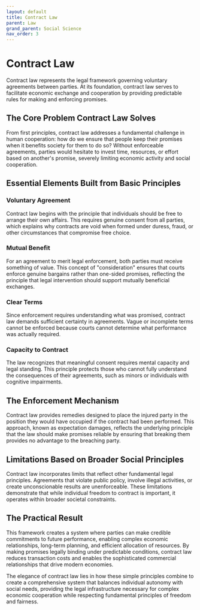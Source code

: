 ```yaml
---
layout: default
title: Contract Law
parent: Law
grand_parent: Social Science
nav_order: 3
---
```


# Contract Law

Contract law represents the legal framework governing voluntary agreements between parties. At its foundation, contract law serves to facilitate economic exchange and cooperation by providing predictable rules for making and enforcing promises.

## The Core Problem Contract Law Solves

From first principles, contract law addresses a fundamental challenge in human cooperation: how do we ensure that people keep their promises when it benefits society for them to do so? Without enforceable agreements, parties would hesitate to invest time, resources, or effort based on another's promise, severely limiting economic activity and social cooperation.

## Essential Elements Built from Basic Principles

### Voluntary Agreement

Contract law begins with the principle that individuals should be free to arrange their own affairs. This requires genuine consent from all parties, which explains why contracts are void when formed under duress, fraud, or other circumstances that compromise free choice.

### Mutual Benefit

For an agreement to merit legal enforcement, both parties must receive something of value. This concept of "consideration" ensures that courts enforce genuine bargains rather than one-sided promises, reflecting the principle that legal intervention should support mutually beneficial exchanges.

### Clear Terms

Since enforcement requires understanding what was promised, contract law demands sufficient certainty in agreements. Vague or incomplete terms cannot be enforced because courts cannot determine what performance was actually required.

### Capacity to Contract

The law recognizes that meaningful consent requires mental capacity and legal standing. This principle protects those who cannot fully understand the consequences of their agreements, such as minors or individuals with cognitive impairments.

## The Enforcement Mechanism

Contract law provides remedies designed to place the injured party in the position they would have occupied if the contract had been performed. This approach, known as expectation damages, reflects the underlying principle that the law should make promises reliable by ensuring that breaking them provides no advantage to the breaching party.

## Limitations Based on Broader Social Principles

Contract law incorporates limits that reflect other fundamental legal principles. Agreements that violate public policy, involve illegal activities, or create unconscionable results are unenforceable. These limitations demonstrate that while individual freedom to contract is important, it operates within broader societal constraints.

## The Practical Result

This framework creates a system where parties can make credible commitments to future performance, enabling complex economic relationships, long-term planning, and efficient allocation of resources. By making promises legally binding under predictable conditions, contract law reduces transaction costs and enables the sophisticated commercial relationships that drive modern economies.

The elegance of contract law lies in how these simple principles combine to create a comprehensive system that balances individual autonomy with social needs, providing the legal infrastructure necessary for complex economic cooperation while respecting fundamental principles of freedom and fairness.
